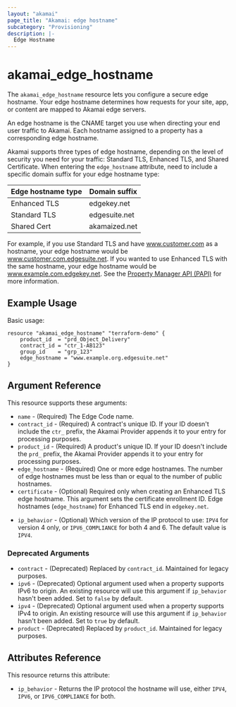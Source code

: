 ```yaml
---
layout: "akamai"
page_title: "Akamai: edge hostname"
subcategory: "Provisioning"
description: |-
  Edge Hostname
---
```


# akamai_edge_hostname

The `akamai_edge_hostname` resource lets you configure a secure edge hostname. Your edge hostname determines how requests for your site, app, or content are mapped to Akamai edge servers. 

An edge hostname is the CNAME target you use when directing your end user traffic to Akamai. Each hostname assigned to a property has a corresponding edge hostname. 
 
Akamai supports three types of edge hostname, depending on the level of security you need for your traffic: Standard TLS, Enhanced TLS, and Shared Certificate. When entering the `edge_hostname` attribute, need to include a specific domain suffix for your edge hostname type: 

| Edge hostname type | Domain suffix |
|------|-------|
| Enhanced TLS | edgekey.net |
| Standard TLS | edgesuite.net |
| Shared Cert | akamaized.net |

For example, if you use Standard TLS and have www.customer.com as a hostname, your edge hostname would be www.customer.com.edgesuite.net. If you wanted to use Enhanced TLS with the same hostname, your edge hostname would be www.example.com.edgekey.net. See the [Property Manager API (PAPI)](https://developer.akamai.com/api/core_features/property_manager/v1.html#createedgehostnames) for more information.


## Example Usage

Basic usage:

```hcl
resource "akamai_edge_hostname" "terraform-demo" {
    product_id  = "prd_Object_Delivery"
    contract_id = "ctr_1-AB123"
    group_id    = "grp_123"
    edge_hostname = "www.example.org.edgesuite.net"
}
```

## Argument Reference

This resource supports these arguments:

* `name` - (Required) The Edge Code name.
* `contract_id` - (Required) A contract's unique ID. If your ID doesn't include the `ctr_` prefix, the Akamai Provider appends it to your entry for processing purposes. 
* `product_id` - (Required) A product's unique ID. If your ID doesn't include the `prd_` prefix, the Akamai Provider appends it to your entry for processing purposes.
* `edge_hostname` - (Required) One or more edge hostnames. The number of edge hostnames must be less than or equal to the number of public hostnames.
* `certificate` - (Optional) Required only when creating an Enhanced TLS edge hostname. This argument sets the certificate enrollment ID. Edge hostnames (`edge_hostname`) for Enhanced TLS end in `edgekey.net`.
<!--Don't you need to get this from CPS? If so, how do we get this value?-->
* `ip_behavior` - (Optional) Which version of the IP protocol to use: `IPV4` for version 4 only, or `IPV6_COMPLIANCE` for both 4 and 6. The default value is `IPV4`.

### Deprecated Arguments
* `contract` - (Deprecated) Replaced by `contract_id`. Maintained for legacy purposes.
* `ipv6` -  (Deprecated) Optional argument used when a property supports IPv6 to origin. An existing resource will use this argument if `ip_behavior` hasn't been added. Set to `false` by default.
* `ipv4` - (Deprecated) Optional argument used when a property supports IPv4 to origin. An existing resource will use this argument if `ip_behavior` hasn't been added. Set to `true` by default.
* `product` - (Deprecated) Replaced by `product_id`. Maintained for legacy purposes.

## Attributes Reference

This resource returns this attribute:

* `ip_behavior` - Returns the IP protocol the hostname will use, either `IPV4`, `IPV6`, or `IPV6_COMPLIANCE` for both.